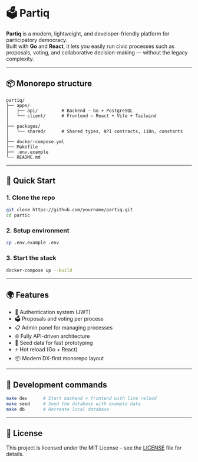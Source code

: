 # 🗳️ Partiq

**Partiq** is a modern, lightweight, and developer-friendly platform for participatory democracy.  
Built with **Go** and **React**, it lets you easily run civic processes such as proposals, voting, and collaborative decision-making — without the legacy complexity.

---

## 📦 Monorepo structure

```
partiq/
├── apps/
│   ├── api/         # Backend – Go + PostgreSQL
│   └── client/      # Frontend – React + Vite + Tailwind
│
├── packages/
│   └── shared/      # Shared types, API contracts, i18n, constants
│
├── docker-compose.yml
├── Makefile
├── .env.example
└── README.md
```

---

## 🚀 Quick Start

### 1. Clone the repo
```bash
git clone https://github.com/yourname/partiq.git
cd partic
```

### 2. Setup environment
```bash
cp .env.example .env
```

### 3. Start the stack
```bash
docker-compose up --build
```

---

## 🌍 Features

- 🔐 Authentication system (JWT)
- 🗳️ Proposals and voting per process
- 📋 Admin panel for managing processes
- 🌐 Fully API-driven architecture
- 🌱 Seed data for fast prototyping
- ⚡ Hot reload (Go + React)
- 📦 Modern DX-first monorepo layout

---

## 🧪 Development commands

```bash
make dev      # Start backend + frontend with live reload
make seed     # Seed the database with example data
make db       # Recreate local database
```

---

## 📄 License

This project is licensed under the MIT License – see the [LICENSE](LICENSE) file for details.
